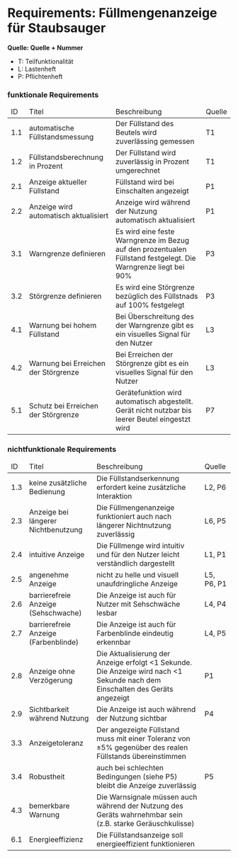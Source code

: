 # Requirements: Füllmengenanzeige für Staubsauger
**Quelle: Quelle + Nummer**
- T: Teilfunktionalität
- L: Lastenheft
- P: Pflichtenheft

### funktionale Requirements

<table>
  <thead>
    <tr>
      <td>ID</td>
      <td>Titel</td>
      <td>Beschreibung</td>
      <td>Quelle</td>
    </tr>
  </thead>
  <tbody>
    <tr>
      <td>1.1</td>
      <td>automatische Füllstandsmessung</td>
      <td>Der Füllstand des Beutels wird zuverlässing gemessen</td>
      <td>T1</td>
    </tr>
    <tr>
      <td>1.2</td>
      <td>Füllstandsberechnung in Prozent</td>
      <td>Der Füllstand wird zuverlässig in Prozent umgerechnet</td>
      <td>T1</td>
    </tr>
    <tr>
      <td>2.1</td>
      <td>Anzeige aktueller Füllstand</td>
      <td>Füllstand wird bei Einschalten angezeigt</td>
      <td>P1</td>
    </tr>
    <tr>
      <td>2.2</td>
      <td>Anzeige wird automatisch aktualisiert</td>
      <td>Anzeige wird während der Nutzung automatisch aktualisiert</td>
      <td>P1</td>
    </tr>
    <tr>
      <td>3.1</td>
      <td>Warngrenze definieren</td>
      <td>Es wird eine feste Warngrenze im Bezug auf den prozentualen Füllstand festgelegt. Die Warngrenze liegt bei 90%</td>
      <td>P3</td>
    </tr>
    <tr>
      <td>3.2</td>
      <td>Störgrenze definieren</td>
      <td>Es wird eine Störgrenze bezüglich des Füllstnads auf 100% festgelegt</td>
      <td>P3</td>
    </tr>
    <tr>
      <td>4.1</td>
      <td>Warnung bei hohem Füllstand</td>
      <td>Bei Überschreitung des der Warngrenze gibt es ein visuelles Signal für den Nutzer</td>
      <td>L3</td>
    </tr>
    <tr>
      <td>4.2</td>
      <td>Warnung bei Erreichen der Störgrenze</td>
      <td>Bei Erreichen der Störgrenze gibt es ein visuelles Signal für den Nutzer</td>
      <td>L3</td>
    </tr>
    <tr>
    <tr>
      <td>5.1</td>
      <td>Schutz bei Erreichen der Störgrenze</td>
      <td>Gerätefunktion wird automatisch abgestellt. Gerät nicht nutzbar bis leerer Beutel eingestzt wird</td>
      <td>P7</td>
    </tr>
  </tbody>
</table>

### nichtfunktionale Requirements

<table>
  <thead>
    <tr>
      <td>ID</td>
      <td>Titel</td>
      <td>Beschreibung</td>
      <td>Quelle</td>
    </tr>
  </thead>
  <tbody>
    <tr>
      <td>1.3</td>
      <td>keine zusätzliche Bedienung</td>
      <td>Die Füllstandserkennung erfordert keine zusätzliche Interaktion</td>
      <td>L2, P6</td>
    </tr>
    <tr>
      <td>2.3</td>
      <td>Anzeige bei längerer Nichtbenutzung</td>
      <td>Die Füllmengenanzeige funktioniert auch nach längerer Nichtnutzung zuverlässig</td>
      <td>L6, P5</td>
    </tr>
    <tr>
      <td>2.4</td>
      <td>intuitive Anzeige</td>
      <td>Die Füllmenge wird intuitiv und für den Nutzer leicht verständlich dargestellt</td>
      <td>L1, P1</td>
    </tr>
    <tr>
      <td>2.5</td>
      <td>angenehme Anzeige</td>
      <td>nicht zu helle und visuell unaufdringliche Anzeige</td>
      <td>L5, P6, P1</td>
    </tr>
    <tr>
      <td>2.6</td>
      <td>barrierefreie Anzeige (Sehschwache)</td>
      <td>Die Anzeige ist auch für Nutzer mit Sehschwäche lesbar</td>
      <td>L4, P4</td>
    </tr>
    <tr>
      <td>2.7</td>
      <td>barrierefreie Anzeige (Farbenblinde)</td>
      <td>Die Anzeige ist auch für Farbenblinde eindeutig erkennbar</td>
      <td>L4, P5</td>
    </tr>
    <tr>
      <td>2.8</td>
      <td>Anzeige ohne Verzögerung</td>
      <td>Die Aktualisierung der Anzeige erfolgt <1 Sekunde. Die Anzeige wird nach <1 Sekunde nach dem Einschalten des Geräts angezeigt</td>
      <td>P1</td>
    </tr>
    <tr>
      <td>2.9</td>
      <td>Sichtbarkeit während Nutzung</td>
      <td>Die Anzeige ist auch während der Nutzung sichtbar</td>
      <td>P4</td>
    </tr>
    <tr>
      <td>3.3</td>
      <td>Anzeigetoleranz</td>
      <td>Der angezeigte Füllstand muss mit einer Toleranz von ±5% gegenüber des realen Füllstands übereinstimmen</td>
      <td></td>
    </tr>
    <tr>
      <td>3.4</td>
      <td>Robustheit</td>
      <td>auch bei schlechten Bedingungen (siehe P5) bleibt die Anzeige zuverlässig</td>
      <td>P5</td>
    </tr>
    <tr>
      <td>4.3</td>
      <td>bemerkbare Warnung</td>
      <td>Die Warnsignale müssen auch während der Nutzung des Geräts wahrnehmbar sein (z.B. starke Geräuschkulisse)</td>
      <td></td>
    </tr>
    <tr>
      <td>6.1</td>
      <td>Energieeffizienz</td>
      <td>Die Füllstandsanzeige soll energieeffizient funktionieren</td>
      <td></td>
    </tr>
  </tbody>
</table>

